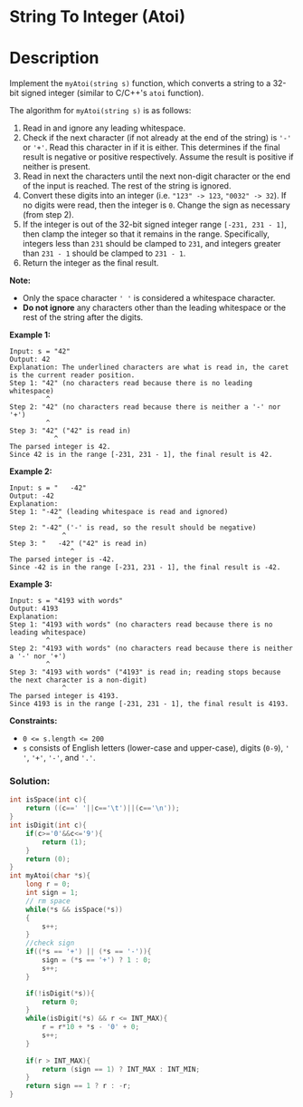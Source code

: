 # String To Integer (Atoi)

# Description

Implement the `myAtoi(string s)` function, which converts a string to a 32-bit signed integer (similar to C/C++'s `atoi` function).

The algorithm for `myAtoi(string s)` is as follows:

1. Read in and ignore any leading whitespace.
2. Check if the next character (if not already at the end of the string) is `'-'` or `'+'`. Read this character in if it is either. This determines if the final
result is negative or positive respectively. Assume the result is
positive if neither is present.
3. Read in next the characters until the next non-digit character or
the end of the input is reached. The rest of the string is ignored.
4. Convert these digits into an integer (i.e. `"123" -> 123`, `"0032" -> 32`). If no digits were read, then the integer is `0`. Change the sign as necessary (from step 2).
5. If the integer is out of the 32-bit signed integer range `[-231, 231 - 1]`, then clamp the integer so that it remains in the range. Specifically, integers less than `231` should be clamped to `231`, and integers greater than `231 - 1` should be clamped to `231 - 1`.
6. Return the integer as the final result.

**Note:**

- Only the space character `' '` is considered a whitespace character.
- **Do not ignore** any characters other than the leading whitespace or the rest of the string after the digits.

**Example 1:**

```
Input: s = "42"
Output: 42
Explanation: The underlined characters are what is read in, the caret is the current reader position.
Step 1: "42" (no characters read because there is no leading whitespace)
         ^
Step 2: "42" (no characters read because there is neither a '-' nor '+')
         ^
Step 3: "42" ("42" is read in)
           ^
The parsed integer is 42.
Since 42 is in the range [-231, 231 - 1], the final result is 42.

```

**Example 2:**

```
Input: s = "   -42"
Output: -42
Explanation:
Step 1: "-42" (leading whitespace is read and ignored)
            ^
Step 2: "-42" ('-' is read, so the result should be negative)
             ^
Step 3: "   -42" ("42" is read in)
               ^
The parsed integer is -42.
Since -42 is in the range [-231, 231 - 1], the final result is -42.

```

**Example 3:**

```
Input: s = "4193 with words"
Output: 4193
Explanation:
Step 1: "4193 with words" (no characters read because there is no leading whitespace)
         ^
Step 2: "4193 with words" (no characters read because there is neither a '-' nor '+')
         ^
Step 3: "4193 with words" ("4193" is read in; reading stops because the next character is a non-digit)
             ^
The parsed integer is 4193.
Since 4193 is in the range [-231, 231 - 1], the final result is 4193.

```

**Constraints:**

- `0 <= s.length <= 200`
- `s` consists of English letters (lower-case and upper-case), digits (`0-9`), `' '`, `'+'`, `'-'`, and `'.'`.

### Solution:

```c
int isSpace(int c){
    return ((c==' '||c=='\t')||(c=='\n'));
}
int isDigit(int c){
    if(c>='0'&&c<='9'){
        return (1);
    }
    return (0);
}
int myAtoi(char *s){
    long r = 0;
    int sign = 1; 
    // rm space
    while(*s && isSpace(*s))
    {
        s++;
    }    
    //check sign
    if((*s == '+') || (*s == '-')){
        sign = (*s == '+') ? 1 : 0;
        s++;
    }

    if(!isDigit(*s)){
        return 0;  
    }
    while(isDigit(*s) && r <= INT_MAX){
        r = r*10 + *s - '0' + 0;
        s++;
    }
    
    if(r > INT_MAX){
        return (sign == 1) ? INT_MAX : INT_MIN;
    }
    return sign == 1 ? r : -r;
}
```